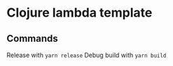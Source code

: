 # Clojure lambda template

## Commands

Release with ```yarn release```
Debug build with ```yarn build```
